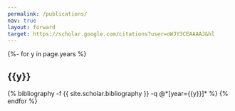 ```yaml
---
permalink: /publications/
nav: true
layout: forward
target: https://scholar.google.com/citations?user=oWJY3CEAAAAJ&hl
---
```

<!-- _pages/publications.md -->
<div class="publications">

{%- for y in page.years %}
  <h2 class="year">{{y}}</h2>
  {% bibliography -f {{ site.scholar.bibliography }} -q @*[year={{y}}]* %}
{% endfor %}

</div>
